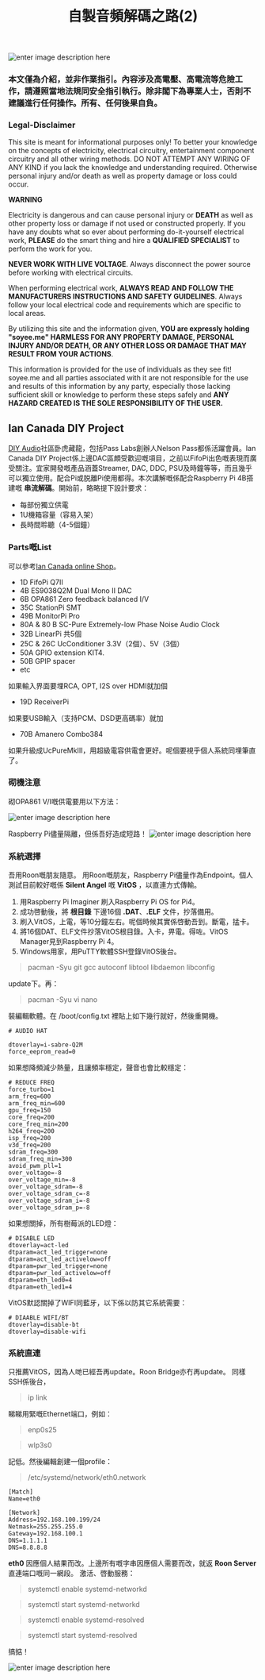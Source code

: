 ﻿---
tags: blog
title: 自製音頻解碼之路(2)
excerpt: Ian Canada DIY Project.
comments: true

---
![enter image description here](https://www.mariohellmich.de/page/img/high_voltage_warning.png)
### 本文僅為介紹，並非作業指引。內容涉及高電壓、高電流等危險工作，請遵照當地法規同安全指引執行。除非閣下為專業人士，否則不建議進行任何操作。所有、任何後果自負。

### Legal-Disclaimer

This site is meant for informational purposes only! To better your knowledge on the concepts of electricity, electrical circuitry, entertainment component circuitry and all other wiring methods. DO NOT ATTEMPT ANY WIRING OF ANY KIND if you lack the knowledge and understanding required. Otherwise personal injury and/or death as well as property damage or loss could occur.  

**WARNING**

Electricity is dangerous and can cause personal injury or  **DEATH** as well as other property loss or damage if not used or constructed properly. If you have any doubts what so ever about performing do-it-yourself electrical work,  **PLEASE** do the smart thing and hire a  **QUALIFIED SPECIALIST** to perform the work for you.

**NEVER WORK WITH LIVE VOLTAGE**. Always disconnect the power source before working with electrical circuits.

When performing electrical work,  **ALWAYS READ AND FOLLOW THE MANUFACTURERS INSTRUCTIONS AND SAFETY GUIDELINES**. Always follow your local electrical code and requirements which are specific to local areas.

By utilizing this site and the information given,  **YOU are expressly holding "soyee.me" HARMLESS FOR ANY PROPERTY DAMAGE, PERSONAL INJURY AND/OR DEATH, OR ANY OTHER LOSS OR DAMAGE THAT MAY RESULT FROM YOUR ACTIONS**.

This information is provided for the use of individuals as they see fit! soyee.me and all parties associated with it are not responsible for the use and results of this information by any party, especially those lacking sufficient skill or knowledge to perform these steps safely and  **ANY HAZARD CREATED IS THE SOLE RESPONSIBILITY OF THE USER.**

## Ian Canada DIY Project
[DIY Audio](https://www.diyaudio.com/community/)社區卧虎藏龍，包括Pass Labs創辦人Nelson Pass都係活躍會員。Ian Canada DIY Project係上邊DAC區頗受歡迎嘅項目，之前以FifoPi出色嘅表現而廣受關注。宜家開發嘅產品涵蓋Streamer, DAC, DDC, PSU及時鐘等等，而且幾乎可以獨立使用。配合Pi或脱離Pi使用都得。本次講解嘅係配合Raspberry Pi 4B搭建嘅 **串流解碼**。開始前，略略提下設計要求：
- 每部份獨立供電
- 1U機箱容量（容易入架）
- 長時間聆聽（4-5個鐘）

### Parts嘅List
可以參考[Ian Canada online Shop](https://iancanada.ca/products/flagship-full-function-sync-clock-mode-ess-dac)。
- 1D FifoPi Q7II
- 4B ES9038Q2M Dual Mono II DAC
- 6B OPA861 Zero feedback balanced I/V
- 35C StationPi SMT
- 49B MonitorPi Pro
- 80A & 80 B SC-Pure Extremely-low Phase Noise Audio Clock
- 32B LinearPi 共5個
- 25C & 26C UcConditioner 3.3V（2個）、5V（3個）
- 50A GPIO extension KIT4.
- 50B GPIP spacer
- etc

如果輸入界面要埋RCA, OPT, I2S over HDMI就加個
- 19D ReceiverPi

如果要USB輸入（支持PCM、DSD更高碼率）就加
- 70B Amanero Combo384

如果升級成UcPureMkIII，用超級電容供電會更好。呢個要視乎個人系統同埋筆直了。

### 砌機注意
砌OPA861 V/I嘅供電要用以下方法：

![enter image description here](https://lh3.googleusercontent.com/pw/AP1GczMikDphz7wDRmionE-4TPghkBQfAUbgAy3q5FU3-zQb6lbdNnLtbm-pCRziBF0RiG7Pb5NI6jXJxFo-bZqqJZPnvITu9mS5a2VKinPPZ0F0AmHFUFB_janpW7RF1CkC-lR5fQexu2Sp5yawqot26N97rA=w440-h879-s-no-gm?authuser=0)

Raspberry Pi儘量隔離，但係吾好造成短路！
![enter image description here](https://lh3.googleusercontent.com/pw/AP1GczNQX0NpgLaIFT_GvSbAzrj6On5ymnokCeqFX9kcy1uq7M976v56KJbpVNnHJzD37qbehNLU5-BEnpnVzKS8Xi7-bq9wqWcjCdyxWjY1Nk9CzKLwRW7Xw03KhdhrTCZMw7iyLEpX6E4iGorRTX_W1VpSQQ=w843-h540-s-no-gm?authuser=0)

### 系統選擇
吾用Roon嘅朋友隨意。
用Roon嘅朋友，Raspberry Pi儘量作為Endpoint。個人測試目前較好嘅係 **Silent Angel** 嘅 **VitOS** ，以直連方式傳輸。
1. 用Raspberry Pi Imaginer 刷入Raspberry Pi OS for Pi4。
2. 成功啓動後，將 **根目錄** 下邊16個 **.DAT**、**.ELF** 文件，抄落備用。
3. 刷入VitOS，上電，等10分鐘左右。呢個時候其實係啓動吾到。斷電，掹卡。
4. 將16個DAT、ELF文件抄落VitOS根目錄。入卡，畀電。得咗。VitOS Manager見到Raspberry Pi 4。
5. Windows用家，用PuTTY軟體SSH登錄VitOS後台。

> pacman -Syu git gcc autoconf libtool libdaemon libconfig

update下。再：

> pacman -Syu vi nano

裝編輯軟體。在 /boot/config.txt 裡貼上如下幾行就好，然後重開機。

    # AUDIO HAT  

    dtoverlay=i-sabre-Q2M   
    force_eeprom_read=0


如果想降頻減少熱量，且讓頻率穩定，聲音也會比較穩定：

    # REDUCE FREQ  
    force_turbo=1  
    arm_freq=600  
    arm_freq_min=600  
    gpu_freq=150  
    core_freq=200  
    core_freq_min=200  
    h264_freq=200  
    isp_freq=200  
    v3d_freq=200  
    sdram_freq=300  
    sdram_freq_min=300  
    avoid_pwm_pll=1  
    over_voltage=-8  
    over_voltage_min=-8  
    over_voltage_sdram=-8  
    over_voltage_sdram_c=-8  
    over_voltage_sdram_i=-8  
    over_voltage_sdram_p=-8


如果想關掉，所有樹莓派的LED燈：

    # DISABLE LED  
    dtoverlay=act-led  
    dtparam=act_led_trigger=none  
    dtparam=act_led_activelow=off  
    dtparam=pwr_led_trigger=none  
    dtparam=pwr_led_activelow=off  
    dtparam=eth_led0=4  
    dtparam=eth_led1=4


VitOS默認關掉了WIFI同藍牙，以下係以防其它系統需要：

    # DIAABLE WIFI/BT  
    dtoverlay=disable-bt  
    dtoverlay=disable-wifi


### 系統直連
只推薦VitOS，因為人哋已經吾再update。Roon Bridge亦冇再update。
同樣SSH係後台，

> ip  link

睇睇用緊嘅Ethernet端口，例如：

> enp0s25

> wlp3s0


記低。然後編輯創建一個profile：

> /etc/systemd/network/eth0.network

    [Match]
    Name=eth0
    
    [Network]
    Address=192.168.100.199/24
    Netmask=255.255.255.0
    Gateway=192.168.100.1
    DNS=1.1.1.1
    DNS=8.8.8.8

**eth0** 因應個人結果而改。上邊所有嘅字串因應個人需要而改，就返 **Roon Server** 直連端口嘅同一網段。
激活、啓動服務：

> systemctl enable systemd-networkd

> systemctl start systemd-networkd

> systemctl enable systemd-resolved

> systemctl start systemd-resolved

搞掂！

![enter image description here](https://lh3.googleusercontent.com/pw/AP1GczPGNXzTS1-uuOPXE3roex-mA9OjlVJkUoSvOmh4cGkRARilLWSCilssSaZ3mloju4PhVEvp6Uvd4aDiJ5vSZ0Be7OYbtQmLBhnfSTdMV1aCd21dRR1C_egupeSAMPL3zOfTwHkTTnaRaeov_RwvWzq8QA=w1171-h879-s-no-gm?authuser=0)






    
    



